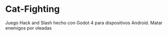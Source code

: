 # Cat-Fighting
Juego Hack and Slash hecho con Godot 4 para dispositivos Android.
Matar enemigos por oleadas


